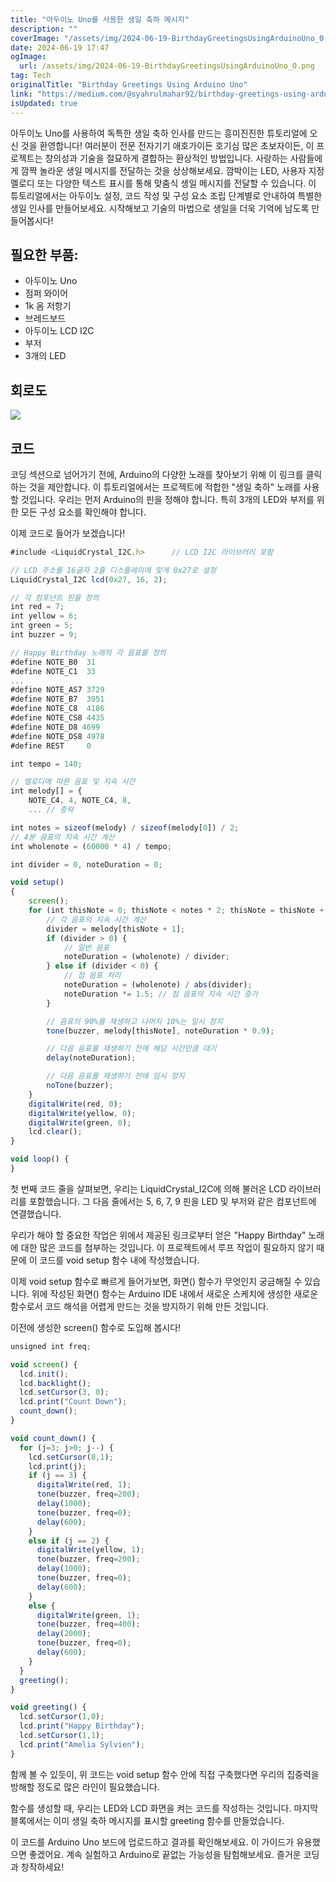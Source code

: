 ```yaml
---
title: "아두이노 Uno를 사용한 생일 축하 메시지"
description: ""
coverImage: "/assets/img/2024-06-19-BirthdayGreetingsUsingArduinoUno_0.png"
date: 2024-06-19 17:47
ogImage: 
  url: /assets/img/2024-06-19-BirthdayGreetingsUsingArduinoUno_0.png
tag: Tech
originalTitle: "Birthday Greetings Using Arduino Uno"
link: "https://medium.com/@syahrulmahar92/birthday-greetings-using-arduino-uno-d818a48b8099"
isUpdated: true
---
```






아두이노 Uno를 사용하여 독특한 생일 축하 인사를 만드는 흥미진진한 튜토리얼에 오신 것을 환영합니다! 여러분이 전문 전자기기 애호가이든 호기심 많은 초보자이든, 이 프로젝트는 창의성과 기술을 절묘하게 결합하는 환상적인 방법입니다. 사랑하는 사람들에게 깜짝 놀라운 생일 메시지를 전달하는 것을 상상해보세요. 깜박이는 LED, 사용자 지정 멜로디 또는 다양한 텍스트 표시를 통해 맞춤식 생일 메시지를 전달할 수 있습니다. 이 튜토리얼에서는 아두이노 설정, 코드 작성 및 구성 요소 조립 단계별로 안내하여 특별한 생일 인사를 만들어보세요. 시작해보고 기술의 마법으로 생일을 더욱 기억에 남도록 만들어봅시다!

## 필요한 부품:

- 아두이노 Uno
- 점퍼 와이어
- 1k 옴 저항기
- 브레드보드
- 아두이노 LCD I2C
- 부저
- 3개의 LED

## 회로도

<div class="content-ad"></div>

<img src="/assets/img/2024-06-19-BirthdayGreetingsUsingArduinoUno_0.png" />

## 코드

코딩 섹션으로 넘어가기 전에, Arduino의 다양한 노래를 찾아보기 위해 이 링크를 클릭하는 것을 제안합니다. 이 튜토리얼에서는 프로젝트에 적합한 "생일 축하" 노래를 사용할 것입니다.
우리는 먼저 Arduino의 핀을 정해야 합니다. 특히 3개의 LED와 부저를 위한 모든 구성 요소를 확인해야 합니다.

이제 코드로 들어가 보겠습니다!

<div class="content-ad"></div>

```js
#include <LiquidCrystal_I2C.h>      // LCD I2C 라이브러리 포함

// LCD 주소를 16글자 2줄 디스플레이에 맞게 0x27로 설정
LiquidCrystal_I2C lcd(0x27, 16, 2);

// 각 컴포넌트 핀을 정의
int red = 7;
int yellow = 6;
int green = 5;
int buzzer = 9;

// Happy Birthday 노래의 각 음표를 정의
#define NOTE_B0  31
#define NOTE_C1  33
...
#define NOTE_AS7 3729
#define NOTE_B7  3951
#define NOTE_C8  4186
#define NOTE_CS8 4435
#define NOTE_D8 4699
#define NOTE_DS8 4978
#define REST     0

int tempo = 140;

// 멜로디에 따른 음표 및 지속 시간
int melody[] = {
    NOTE_C4, 4, NOTE_C4, 8,
    ... // 중략

int notes = sizeof(melody) / sizeof(melody[0]) / 2;
// 4분 음표의 지속 시간 계산
int wholenote = (60000 * 4) / tempo;

int divider = 0, noteDuration = 0;

void setup()
{
    screen();
    for (int thisNote = 0; thisNote < notes * 2; thisNote = thisNote + 2) {
        // 각 음표의 지속 시간 계산
        divider = melody[thisNote + 1];
        if (divider > 0) {
            // 일반 음표
            noteDuration = (wholenote) / divider;
        } else if (divider < 0) {
            // 점 음표 처리
            noteDuration = (wholenote) / abs(divider);
            noteDuration *= 1.5; // 점 음표의 지속 시간 증가
        }

        // 음표의 90%를 재생하고 나머지 10%는 일시 정지
        tone(buzzer, melody[thisNote], noteDuration * 0.9);

        // 다음 음표를 재생하기 전에 해당 시간만큼 대기
        delay(noteDuration);

        // 다음 음표를 재생하기 전에 임시 정지
        noTone(buzzer);
    }
    digitalWrite(red, 0);
    digitalWrite(yellow, 0);
    digitalWrite(green, 0);
    lcd.clear();
}

void loop() {
}
```

첫 번째 코드 줄을 살펴보면, 우리는 LiquidCrystal_I2C에 의해 불러온 LCD 라이브러리를 포함했습니다. 그 다음 줄에서는 5, 6, 7, 9 핀을 LED 및 부저와 같은 컴포넌트에 연결했습니다.

우리가 해야 할 중요한 작업은 위에서 제공된 링크로부터 얻은 "Happy Birthday" 노래에 대한 많은 코드를 첨부하는 것입니다. 이 프로젝트에서 루프 작업이 필요하지 않기 때문에 이 코드를 void setup 함수 내에 작성했습니다.

이제 void setup 함수로 빠르게 들어가보면, 화면() 함수가 무엇인지 궁금해질 수 있습니다. 위에 작성된 화면() 함수는 Arduino IDE 내에서 새로운 스케치에 생성한 새로운 함수로서 코드 해석을 어렵게 만드는 것을 방지하기 위해 만든 것입니다.

<div class="content-ad"></div>

이전에 생성한 screen() 함수로 도입해 봅시다!

```js
unsigned int freq;

void screen() {
  lcd.init();
  lcd.backlight();
  lcd.setCursor(3, 0);
  lcd.print("Count Down");
  count_down();
}

void count_down() {
  for (j=3; j>0; j--) {
    lcd.setCursor(8,1);
    lcd.print(j);
    if (j == 3) {
      digitalWrite(red, 1);
      tone(buzzer, freq=200);
      delay(1000);
      tone(buzzer, freq=0);
      delay(600);
    }
    else if (j == 2) {
      digitalWrite(yellow, 1);
      tone(buzzer, freq=200);
      delay(1000);
      tone(buzzer, freq=0);
      delay(600);
    }
    else {
      digitalWrite(green, 1);
      tone(buzzer, freq=400);
      delay(2000);
      tone(buzzer, freq=0);
      delay(600);
    }
  }
  greeting();
}

void greeting() {
  lcd.setCursor(1,0);
  lcd.print("Happy Birthday");
  lcd.setCursor(1,1);
  lcd.print("Amelia Sylvien");
}
```

함께 볼 수 있듯이, 위 코드는 void setup 함수 안에 직접 구축했다면 우리의 집중력을 방해할 정도로 많은 라인이 필요했습니다.

함수를 생성할 때, 우리는 LED와 LCD 화면을 켜는 코드를 작성하는 것입니다. 마지막 블록에서는 이미 생일 축하 메시지를 표시할 greeting 함수를 만들었습니다.

<div class="content-ad"></div>

이 코드를 Arduino Uno 보드에 업로드하고 결과를 확인해보세요.
이 가이드가 유용했으면 좋겠어요. 계속 실험하고 Arduino로 끝없는 가능성을 탐험해보세요. 즐거운 코딩과 창작하세요!